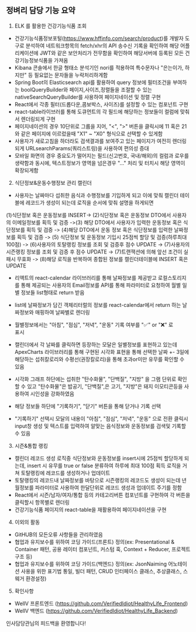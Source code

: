 
## 정벼리 담당 기능 요약 ##

1. ELK 를 활용한 건강기능식품 조회 
 - 건강기능식품정보포털(https://www.hffinfo.com/search/product)를 
    개발자 도구로 분석하여 네트워크항목의 fetch/xhr의 API 송수신 기록을 
    확인하여 해당 어플리케이션에  JWT와 같은 보안처리가 전무함을 확인하여
    해당서버에 등록된 모든 건강기능정보식품을 가져옴
 - Kibana 콘솔에서 한글 형태소 분석기인 nori를 적용하여 특수문자나 
   "은는이가, 하지만" 등 필요없는 문자들을 누락처리하게함
 - Spring Boot의 Elasticsearch api를 활용하여 query 정보에 필터조건을 
   부여하는 boolQueryBuilder와 페이지,사이즈,정렬들을 조절할 수 있는 
   nativeSearchQueryBuilder를 사용하여 페이지네이션 및 정렬 구현
 - React에서 각종 필터(드롭다운,콤보박스, 사이즈)를 설정할 수 있는 컴포넌트 
   구현
 - react-table라이브러를 통해 도큐먼트의 각 필드에 해당하는 정보들이 
   컬럼에 맞춰서 렌더링되게 구현
 - 페이지네이션의 경우 10단위로 그룹을 지어, "<", ">" 버튼을 클릭시에 11 
   혹은 21와 같은 페이지에 이르렀을때 "X1" ~ "X0" 형식으로 선택할 수 있게함
 - 사용자가 새로고침을 하더라도 검색결과를 보여주고 있는 페이지가 여전히 
   렌더링 되게 URLsearchParams(쿼리스트링)을 사용하여 편의성 증대
 - 모바일 화면의 경우 중요도가 떨어지는 필드(신고번호, 국내/해외)의 컬럼과 
   로우를 생략함과 동시에, 텍스트정보가 영역을 넘은경우 "..." 처리 및 터치시 
   해당 영역이 확장되게함

2. 식단정보&운동수행정보 관리 캘린더
 - 사용자는 날짜마다 섭취한 음식과 수행정보를 기입하게 되고 이에 맞춰 
  캘린더 테이블에 레코드가 생성이 되는데 로직을 순서에 맞춰 설명을 하게되면 
  
  (1)식단정보 혹은 운동정보를 INSERT-> (2)식단정보 혹은 운동정보 DTO에서 
  사용자의 이메일정보를 획득 및 검증 ->(3) 해당 DTO에서 사용자가 입력한 
  운동정보 혹은 식단정보를 획득 및 검증 -> (4)해당 DTO에서 운동 정보 혹은 
  식단정보를 입력한 날짜정보를 획득 및 검증 -> (5) 식단정보 및 운동정보 
  기입시 25점씩 할당 및 검증(하루최대 100점) -> (6)사용자의 토탈랭킹 
  정보를 조회 및 검증후 점수 UPDATE -> (7)사용자의 시즌랭킹 정보를 조회 및 
  검증 후 점수 UPDATE -> (7)트랜잭션에 의해 앞선 조건이 실패시 무효화 -> 
  (8)해당 로직을 반복하여 종합된 정보를 캘린더테이블에 INSERT 혹은 
  UPDATE

 - 리액트의 react-calendar 라이브러리를 통해 날짜정보를 제공받고 
   로컬스토리지를 통해 제공되는 사용자의 Email정보를 API를 통해 파라미터로 
   요청하여 월별 일별 정보들 list<dto>형태로 return 받음
  
 - list<dto>에 날짜정보가 담긴 객체리터럴의 정보를 react-calendar에서 
   return 하는 날짜정보와 매핑하여 날짜별로 렌더링
 - 월별정보에서는 "아침", "점심", "저녁", "운동" 기록 여부를 "✅" or "❌" 로  
   표시
- 캘린더에서 각 날짜를 클릭하면 등장하는 모달은 일별정보를 표현하고 있는데
   ApexCharts 라이브러리를 통해 구현된 시각화 표현을 통해 선택한 날짜 +- 
   3일에 해당하는 섭취칼로리와 수평선(권장칼로리)을 통해 초과or미만 유무를 
   확인할 수 있음
- 시각화 그래프 하단에는 섭취한 "탄수화물", "단백질", "지방" 을 그램 단위로 
   확인할 수 있고 "탄수화물"은 밥공기, "단백질",은 고기, "지방"은 돼지 
   이모티콘등을 사용하여 시인성을 강화하였음
- 해당 정보들 하단에 "기록하기", "닫기" 버튼을 통해 닫거나 기록 선택
- "기록하기" 선택시 모달의 내용이 "아침", "점심", "저녁", "운동" 으로 전환
   클릭시 input창 생성 및 텍스트를 입력하여 알맞는 음식정보와 운동정보를 
   검색및 기록할 수 있음

3. 시즌&통합 랭킹
 - 캘린더 레코드 생성 로직중 식단정보와 운동정보를 insert시에 25점씩 
   할당하게 되는데, insert 시 유무를 true or false 분류하여 하루에 최대 
   100점 획득 로직을 거쳐 토탈랭킹에 레코드를 생성하거나 업데이트
 - 토탈랭킹의 레코드내 날짜정보를 바탕으로 시즌랭킹의 레코드도 생성이 
   되는데 년월정보를 파라미터로 사용하여 한달단위로 레코드 생성과 업데이트 
   주기를 정함
 - React에서 시즌/남자/여자/통합 등의 카테고리버튼 컴포넌트를 구현하여 각 
   버튼을 클릭할시 항목별로 렌더링
  - 건강기능식품 페이지의 react-table을 재활용하여 페이지네이션을 구현

4. 이외의 활동
 - GitHUB의 모든오류 사항들을 관리하였음
 - 협업과 유지보수를 위하여 코딩 가이드(프론트) 정의(ex: Presentational & 
   Container 패턴, 공용 레이터 컴포넌트, 커스텀 훅, Context + Reducer, 
   프로젝트 구조 등) 
 - 협업과 유지보수를 위하여 코딩 가이드(백엔드) 정의(ex: JsonNaiming 
   어노테이션 사용을 위한 표기법 통일, 빌더 패턴, CRUD 인터페이스 클래스, 
   추상클래스, 스웨거 환경설정)
5. 확인사항
 - WellV 프론트엔드 
    (https://github.com/VerifiedIdiot/HealthyLife_Frontend)
 - WellV 백엔드 (https://github.com/VerifiedIdiot/HealthyLife_Backend)
 
인사담당관님의 피드백을 환영합니다!
